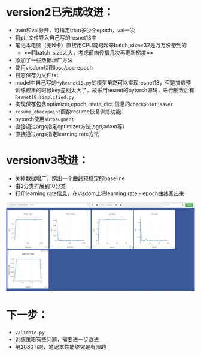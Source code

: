 # version2已完成改进：

- train和val分开，可指定trian多少个epoch，val一次
- 将pth文件导入自己写的resnet18中
- 笔记本电脑（无N卡）直接用CPU能跑起来batch_size=32是万万没想到的
  - ==若batch_size太大，考虑前向传播几次再更新梯度==
- 添加了一些数据增广方法
- 使用visdom绘图loss/acc-epoch
- 日志保存为文件txt
- model中自己写的`MyResnet18.py`的模型虽然可以实现resnet18，但是加载预训练权重的时候key差别太大了。故采用resnet的pytorch源码，进行删改后有`Resnet18_simplified.py`
- 实现保存包含optimizer,epoch, state_dict 信息的`checkpoint_saver`
- `resume_checkpoint`函数resume恢复训练功能
- pytorch使用`autoaugment`
- 直接通过args指定optimizer方法(sgd,adam等)
- 直接通过args指定learning rate方法

# versionv3改进：

- 关掉数据增广，跑出一个曲线较稳定的baseline
- 由2分类扩展到10分类
- 打印learning rate信息，在visdom上将learning rate - epoch曲线画出来

![image-20210509103842979](Readme.assets/image-20210509103842979.png)





# 下一步：

- `validate.py`
- 训练策略有些问题，需要进一步改进
- 用2080Ti跑，笔记本性能终究是有限的



